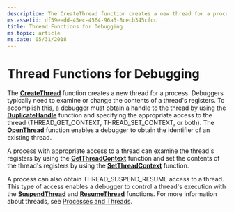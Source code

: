 ```yaml
---
description: The CreateThread function creates a new thread for a process.
ms.assetid: df59eedd-45ec-4564-96a5-8cecb345cfcc
title: Thread Functions for Debugging
ms.topic: article
ms.date: 05/31/2018
---
```


# Thread Functions for Debugging

The [**CreateThread**](/windows/win32/api/processthreadsapi/nf-processthreadsapi-createthread) function creates a new thread for a process. Debuggers typically need to examine or change the contents of a thread's registers. To accomplish this, a debugger must obtain a handle to the thread by using the [**DuplicateHandle**](/windows/win32/api/handleapi/nf-handleapi-duplicatehandle) function and specifying the appropriate access to the thread (THREAD\_GET\_CONTEXT, THREAD\_SET\_CONTEXT, or both). The [**OpenThread**](/windows/win32/api/processthreadsapi/nf-processthreadsapi-openthread) function enables a debugger to obtain the identifier of an existing thread.

A process with appropriate access to a thread can examine the thread's registers by using the [**GetThreadContext**](/windows/win32/api/processthreadsapi/nf-processthreadsapi-getthreadcontext) function and set the contents of the thread's registers by using the [**SetThreadContext**](/windows/win32/api/processthreadsapi/nf-processthreadsapi-setthreadcontext) function.

A process can also obtain THREAD\_SUSPEND\_RESUME access to a thread. This type of access enables a debugger to control a thread's execution with the [**SuspendThread**](/windows/win32/api/processthreadsapi/nf-processthreadsapi-suspendthread) and [**ResumeThread**](/windows/win32/api/processthreadsapi/nf-processthreadsapi-resumethread) functions. For more information about threads, see [Processes and Threads](../procthread/processes-and-threads.md).

 

 
